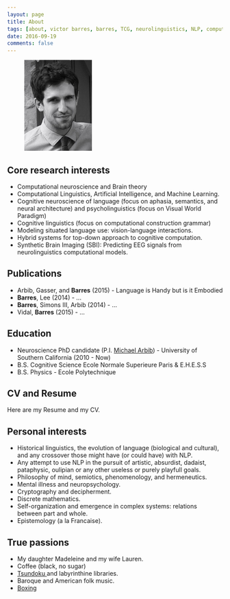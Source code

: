 ```yaml
---
layout: page
title: About
tags: [about, victor barres, barres, TCG, neurolinguistics, NLP, computational neuroscience, AI, construction grammar]
date: 2016-09-19
comments: false
---
```


<figure>
	<img src="/assets/img/portrait.png">
</figure>

## Core research interests
* Computational neuroscience and Brain theory
* Computational Linguistics, Artificial Intelligence, and Machine Learning.
* Cognitive neuroscience of language (focus on aphasia, semantics, and neural architecture) and psycholinguistics (focus on Visual World Paradigm)
* Cognitive linguistics (focus on computational construction grammar)
* Modeling situated language use: vision-language interactions.
* Hybrid systems for top-down approach to cognitive computation.
* Synthetic Brain Imaging (SBI): Predicting EEG signals from neurolinguistics computational models.

## Publications
* Arbib, Gasser, and <b>Barres</b> (2015) - Language is Handy but is it Embodied
* <b>Barres</b>, Lee (2014) - ...
* <b>Barres</b>, Simons III, Arbib (2014) - ...
* Vidal, <b>Barres</b> (2015) - ...

## Education
* Neuroscience PhD candidate (P.I. <a href="https://scholar.google.com/citations?user=it1vhYAAAAAJ&hl=en">Michael Arbib</a>) - University of Southern California (2010 - Now)
* B.S. Cognitive Science Ecole Normale Superieure Paris & E.H.E.S.S
* B.S. Physics - Ecole Polytechnique

## CV and Resume

Here are my Resume and my CV.


## Personal interests
* Historical linguistics, the evolution of language (biological and cultural), and any crossover those might have (or could have) with NLP.
* Any attempt to use NLP in the pursuit of artistic, absurdist, dadaist, pataphysic, oulipian or any other useless or purely playfull goals.
* Philosophy of mind, semiotics, phenomenology, and hermeneutics.
* Mental illness and neuropsychology.
* Cryptography and decipherment.
* Discrete mathematics.
* Self-organization and emergence in complex systems: relations between part and whole.
* Epistemology (a la Francaise).


## True passions
* My daughter Madeleine and my wife Lauren.
* Coffee (black, no sugar)
* <a href="https://en.wikipedia.org/wiki/Tsundoku"> Tsundoku </a> and labyrinthine libraries.
* Baroque and American folk music.
* <a href="http://www.cultureboxe.com/">Boxing</a>
